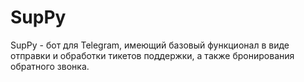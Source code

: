 # SupPy

SupPy - бот для Telegram, имеющий базовый функционал в виде отправки и обработки тикетов поддержки, а также бронирования обратного звонка.
